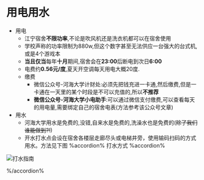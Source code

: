 # 用电用水

- 用电
  - 江宁宿舍**不限功率**,不论是吹风机还是洗衣机都可以在宿舍使用
  - 学校声称的功率限制为880w,但这个数字甚至无法供应一台强大的台式机,或是4个游戏本
  - **当且仅当**每年**十月**期间,宿舍会在**23:00**后断电到次日**6:00**
  - 电费约**0.56元/度**,夏天开空调每天用电大概20度.
  -  缴费
     - 微信公众号-河海大学计财处:必须先把钱充进一卡通,然后缴费,但是一卡通在一天里的某个时段是不可以充值的,所以**不推荐**
     - **微信公众号-河海大学小电助手**:可以通过微信支付缴费,可以查看每天的用电量,需要绑定自己的宿舍电表(方法参考该公众号文章)
- 用水
  - 河海大学用水是免费的,没错,自来水是免费的,洗澡水也是免费的(~~除了我们谁能做到?!~~)
  - 开水打水点会设在宿舍各楼层走廊尽头或电梯井旁，使用输码扫码的方式用水。方法见下图
%accordion% 打水方式 %accordion%

![打水指南](/新生不不尝的知识/image/打水方法.jpg)

%/accordion%
